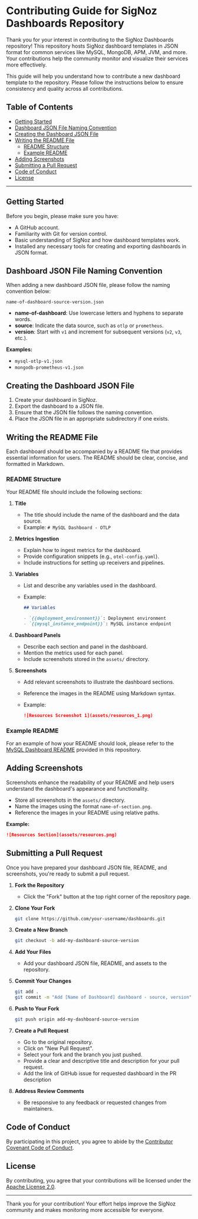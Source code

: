 # Contributing Guide for SigNoz Dashboards Repository

Thank you for your interest in contributing to the SigNoz Dashboards repository! This repository hosts SigNoz dashboard templates in JSON format for common services like MySQL, MongoDB, APM, JVM, and more. Your contributions help the community monitor and visualize their services more effectively.

This guide will help you understand how to contribute a new dashboard template to the repository. Please follow the instructions below to ensure consistency and quality across all contributions.

## Table of Contents

- [Getting Started](#getting-started)
- [Dashboard JSON File Naming Convention](#dashboard-json-file-naming-convention)
- [Creating the Dashboard JSON File](#creating-the-dashboard-json-file)
- [Writing the README File](#writing-the-readme-file)
  - [README Structure](#readme-structure)
  - [Example README](#example-readme)
- [Adding Screenshots](#adding-screenshots)
- [Submitting a Pull Request](#submitting-a-pull-request)
- [Code of Conduct](#code-of-conduct)
- [License](#license)

---

## Getting Started

Before you begin, please make sure you have:

- A GitHub account.
- Familiarity with Git for version control.
- Basic understanding of SigNoz and how dashboard templates work.
- Installed any necessary tools for creating and exporting dashboards in JSON format.

## Dashboard JSON File Naming Convention

When adding a new dashboard JSON file, please follow the naming convention below:

```
name-of-dashboard-source-version.json
```

- **name-of-dashboard**: Use lowercase letters and hyphens to separate words.
- **source**: Indicate the data source, such as `otlp` or `prometheus`.
- **version**: Start with `v1` and increment for subsequent versions (`v2`, `v3`, etc.).

**Examples:**

- `mysql-otlp-v1.json`
- `mongodb-prometheus-v1.json`

## Creating the Dashboard JSON File

1. Create your dashboard in SigNoz.
2. Export the dashboard to a JSON file.
3. Ensure that the JSON file follows the naming convention.
4. Place the JSON file in an appropriate subdirectory if one exists.

## Writing the README File

Each dashboard should be accompanied by a README file that provides essential information for users. The README should be clear, concise, and formatted in Markdown.

### README Structure

Your README file should include the following sections:

1. **Title**

   - The title should include the name of the dashboard and the data source.
   - Example: `# MySQL Dashboard - OTLP`

2. **Metrics Ingestion**

   - Explain how to ingest metrics for the dashboard.
   - Provide configuration snippets (e.g., `otel-config.yaml`).
   - Include instructions for setting up receivers and pipelines.

3. **Variables**

   - List and describe any variables used in the dashboard.
   - Example:

     ```markdown
     ## Variables

     - `{{deployment_environment}}`: Deployment environment
     - `{{mysql_instance_endpoint}}`: MySQL instance endpoint
     ```

4. **Dashboard Panels**

   - Describe each section and panel in the dashboard.
   - Mention the metrics used for each panel.
   - Include screenshots stored in the `assets/` directory.

5. **Screenshots**

   - Add relevant screenshots to illustrate the dashboard sections.
   - Reference the images in the README using Markdown syntax.
   - Example:

     ```markdown
     ![Resources Screenshot 1](assets/resources_1.png)
     ```

### Example README

For an example of how your README should look, please refer to the [MySQL Dashboard README](https://github.com/SigNoz/dashboards/blob/main/mysql/readme.md) provided in this repository.

## Adding Screenshots

Screenshots enhance the readability of your README and help users understand the dashboard's appearance and functionality.

- Store all screenshots in the `assets/` directory.
- Name the images using the format `name-of-section.png`.
- Reference the images in your README using relative paths.

**Example:**

```markdown
![Resources Section](assets/resources.png)
```

## Submitting a Pull Request

Once you have prepared your dashboard JSON file, README, and screenshots, you're ready to submit a pull request.

1. **Fork the Repository**

   - Click the "Fork" button at the top right corner of the repository page.

2. **Clone Your Fork**

   ```bash
   git clone https://github.com/your-username/dashboards.git
   ```

3. **Create a New Branch**

   ```bash
   git checkout -b add-my-dashboard-source-version
   ```

4. **Add Your Files**

   - Add your dashboard JSON file, README, and assets to the repository.

5. **Commit Your Changes**

   ```bash
   git add .
   git commit -m "Add [Name of Dashboard] dashboard - source, version"
   ```

6. **Push to Your Fork**

   ```bash
   git push origin add-my-dashboard-source-version
   ```

7. **Create a Pull Request**

   - Go to the original repository.
   - Click on "New Pull Request".
   - Select your fork and the branch you just pushed.
   - Provide a clear and descriptive title and description for your pull request.
   - Add the link of GitHub issue for requested dashboard in the PR description

8. **Address Review Comments**

   - Be responsive to any feedback or requested changes from maintainers.

## Code of Conduct

By participating in this project, you agree to abide by the [Contributor Covenant Code of Conduct](CODE_OF_CONDUCT.md).

## License

By contributing, you agree that your contributions will be licensed under the [Apache License 2.0](LICENSE).

---

Thank you for your contribution! Your effort helps improve the SigNoz community and makes monitoring more accessible for everyone.
